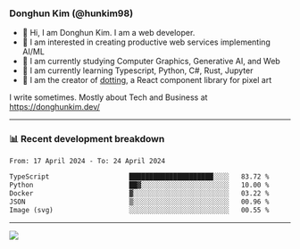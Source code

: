 ### Donghun Kim (@hunkim98)

- 👋 Hi, I am Donghun Kim. I am a web developer. 
- 🤔 I am interested in creating productive web services implementing AI/ML
- 🔭 I am currently studying Computer Graphics, Generative AI, and Web 
- 🌱 I am currently learning Typescript, Python, C#, Rust, Jupyter
- 🎨 I am the creator of [dotting](https://github.com/hunkim98/dotting), a React component library for pixel art

I write sometimes. Mostly about Tech and Business at https://donghunkim.dev/

---
### 📊 Recent development breakdown
<!--START_SECTION:waka-->

```txt
From: 17 April 2024 - To: 24 April 2024

TypeScript                    █████████████████████░░░░   83.72 %
Python                        ██▓░░░░░░░░░░░░░░░░░░░░░░   10.00 %
Docker                        ▓░░░░░░░░░░░░░░░░░░░░░░░░   03.22 %
JSON                          ▒░░░░░░░░░░░░░░░░░░░░░░░░   00.96 %
Image (svg)                   ░░░░░░░░░░░░░░░░░░░░░░░░░   00.55 %
```

<!--END_SECTION:waka-->
---

<!-- <div align='center'> -->
  <img align="center" src="https://github-readme-stats.vercel.app/api?username=hunkim98&theme=dark&show_icons=true"/>
<!-- </div> -->
<!--
**hunkim98/hunkim98** is a ✨ _special_ ✨ repository because its `README.md` (this file) appears on your GitHub profile.

Here are some ideas to get you started:

- 🔭 I’m currently working on ...
- 🌱 I’m currently learning ...
- 👯 I’m looking to collaborate on ...
- 🤔 I’m looking for help with ...
- 💬 Ask me about ...
- 📫 How to reach me: ...
- 😄 Pronouns: ...
- ⚡ Fun fact: ...
-->

